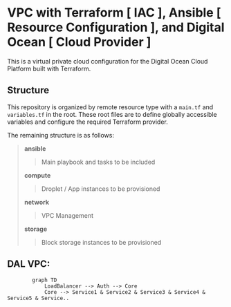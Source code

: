 # VPC with Terraform [ IAC ], Ansible [ Resource Configuration ], and Digital Ocean [ Cloud Provider ]
This is a virtual private cloud configuration for the Digital Ocean Cloud Platform built with Terraform.

## Structure

This repository is organized by remote resource type with a `main.tf` and `variables.tf` in the root. These root files are to define globally accessible variables and configure the required Terraform provider. 

The remaining structure is as follows:
> **ansible**
>> Main playbook and tasks to be included
>
> **compute**
>> Droplet / App instances to be provisioned
>
> **network**
>> VPC Management
>
> **storage**
>> Block storage instances to be provisioned 

## DAL VPC:
``` mermaid
        graph TD
            LoadBalancer --> Auth --> Core
            Core --> Service1 & Service2 & Service3 & Service4 & Service5 & Service..
```
